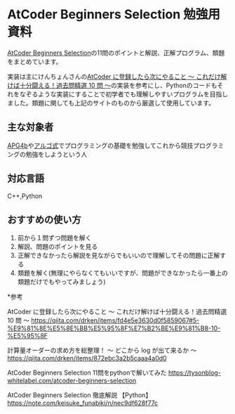 # AtCoder Beginners Selection 勉強用資料
[AtCoder Beginners Selection](https://atcoder.jp/contests/abs)の11問のポイントと解説、正解プログラム、類題をまとめています。

実装は主にけんちょんさんの[AtCoder に登録したら次にやること ～ これだけ解けば十分闘える！過去問精選 10 問 ～](https://qiita.com/drken/items/fd4e5e3630d0f5859067)の実装を参考にし、Pythonのコードもそれをなぞるような実装にすることで初学者でも理解しやすいプログラムを目指しました。類題に関しても上記のサイトのものから厳選して使用しています。

## 主な対象者
[APG4b](https://atcoder.jp/contests/APG4b)や[アルゴ式](https://algo-method.com/)でプログラミングの基礎を勉強してこれから競技プログラミングの勉強をしようという人

## 対応言語
C++,Python

## おすすめの使い方
1. 前から１問ずつ問題を解く
2. 解説、問題のポイントを見る
3. 正解できなかったら解説を見ながらでもいいので理解してその問題に正解する
4. 類題を解く(無理にやらなくてもいいですが、問題ができなかったら一番上の類題だけでもやってみましょう)


*参考 

AtCoder に登録したら次にやること ～ これだけ解けば十分闘える！過去問精選 10 問 ～
https://qiita.com/drken/items/fd4e5e3630d0f5859067#5-%E9%81%8E%E5%8E%BB%E5%95%8F%E7%B2%BE%E9%81%B8-10-%E5%95%8F

計算量オーダーの求め方を総整理！ 〜 どこから log が出て来るか 〜
https://qiita.com/drken/items/872ebc3a2b5caaa4a0d0

AtCoder Beginners Selection 11問をpythonで解いてみた
https://tysonblog-whitelabel.com/atcoder-beginners-selection

AtCoder Beginners Selection 徹底解説 【Python】
https://note.com/keisuke_funabiki/n/nec9df628f77c




